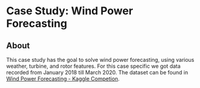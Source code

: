 # Case Study: Wind Power Forecasting

## About

This case study has the goal to solve wind power forecasting, using various weather, turbine, and rotor features. For this case specific we got data recorded from January
2018 till March 2020. The dataset can be found in 
[Wind Power Forecasting - Kaggle Competion](https://www.kaggle.com/datasets/theforcecoder/wind-power-forecasting).

